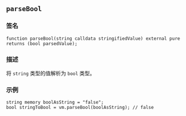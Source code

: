 ## `parseBool`

### 签名

```solidity
function parseBool(string calldata stringifiedValue) external pure returns (bool parsedValue);
```

### 描述

将 `string` 类型的值解析为 `bool` 类型。

### 示例

```solidity
string memory boolAsString = "false";
bool stringToBool = vm.parseBool(boolAsString); // false
```